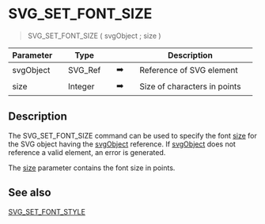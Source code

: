 <!-- SVG_SET_FONT_SIZE ( svgObject ; fontSize )
 -> svgObject (Text)
 -> fontSize (Long Integer)-->
# SVG_SET_FONT_SIZE

> SVG_SET_FONT_SIZE ( svgObject ; size )

| Parameter |     | Type |     |     |     | Description |     |
| --- | --- | --- | --- | --- | --- | --- | --- |
| svgObject |     | SVG_Ref |     | ➡️ |     | Reference of SVG element |     |
| size |     | Integer |     | ➡️ |     | Size of characters in points |     |

## Description

The SVG_SET_FONT_SIZE command can be used to specify the font [size](## "Size of characters in points") for the SVG object having the [svgObject](## "Reference of SVG element") reference. If [svgObject](## "Reference of SVG element") does not reference a valid element, an error is generated.

The [size](## "Size of characters in points") parameter contains the font size in points.

## See also

[SVG_SET_FONT_STYLE](SVG_SET_FONT_STYLE.md)
